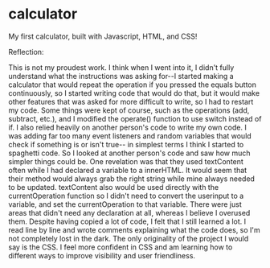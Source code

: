 # calculator
My first calculator, built with Javascript, HTML, and CSS!


Reflection:

This is not my proudest work. I think when I went into it, I didn't fully understand what the instructions was asking for--I started making a calculator that would repeat the operation if you pressed the equals button continuously, so I started writing code that would do that, but it would make other features that was asked for more difficult to write, so I had to restart my code. Some things were kept of course, such as the operations (add, subtract, etc.), and I modified the operate() function to use switch instead of if. I also relied heavily on another person's code to write my own code. I was adding far too many event listeners and random variables that would check if something is or isn't true-- in simplest terms I think I started to spaghetti code. So I looked at another person's code and saw how much simpler things could be. One revelation was that they used textContent often while I had declared a variable to a innerHTML. It would seem that their method would always grab the right string while mine always needed to be updated. textContent also would be used directly with the currentOperation function so I didn't need to convert the userinput to a variable, and set the currentOperation to that variable. There were just areas that didn't need any declaration at all, whereas I believe I overused them. Despite having copied a lot of code, I felt that I still learned a lot. I read line by line and wrote comments explaining what the code does, so I'm not completely lost in the dark. The only originality of the project I would say is the CSS. I feel more confident in CSS and am learning how to different ways to improve visibility and user friendliness. 